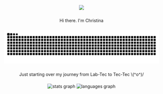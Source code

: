 <div align="center">
  <img height="200" src="https://img.freepik.com/free-vector/cute-girl-hacker-operating-laptop-cartoon-vector-icon-illustration-people-technology-isolated-flat_138676-9487.jpg?semt=ais_hybrid&w=740"/>
</div>

###

<p align="center" font-style="bold">Hi there. I'm Christina</p>

###

<img src="https://raw.githubusercontent.com/Nanwa-Cell/Nanwa-Cell/output/snake.svg" alt="Snake animation" />

###

<p align="center">Just starting over my journey from Lab-Tec to Tec-Tec  \(^o^)/ </p>
  
                

###

<div align="center">
  <img src="https://github-readme-stats.vercel.app/api?username=Nanwa-Cell&hide_title=false&hide_rank=false&show_icons=true&include_all_commits=true&count_private=true&disable_animations=false&theme=dracula&locale=en&hide_border=false&order=1" height="150" alt="stats graph"  />
  <img src="https://github-readme-stats.vercel.app/api/top-langs?username=Nanwa-Cell&locale=en&hide_title=false&layout=compact&card_width=320&langs_count=5&theme=dracula&hide_border=false&order=2" height="150" alt="languages graph"  />
</div>

###
